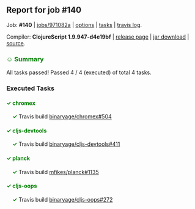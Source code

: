 ## Report for job #140

Job: **#140** | [jobs/971082a](https://github.com/cljs-oss/canary/commit/971082ac6a4e5ccea4594125aba599508d8a173d) | [options](options.edn) | [tasks](tasks.edn) | [travis log](https://travis-ci.org/cljs-oss/canary/builds/299494997).

Compiler: **ClojureScript 1.9.947-d4e19bf** | [release page](https://github.com/cljs-oss/canary/releases/tag/r1.9.947-d4e19bf) | [jar download](https://github.com/cljs-oss/canary/releases/download/r1.9.947-d4e19bf/clojurescript-1.9.947-d4e19bf.jar) | [source](https://github.com/clojure/clojurescript/commit/d4e19bffcd19208997c1ffb14e3077e62eedbdfc).

### <b style='color:green'>☺ Summary</b>

All tasks passed! Passed 4 / 4 (executed) of total 4 tasks.

### Executed Tasks

#### <b style='color:green'>&#x2713; chromex</b>
&nbsp;&nbsp;&nbsp;&nbsp;<b style='color:green'>&#x2713;</b> Travis build [binaryage/chromex#504](https://travis-ci.org/binaryage/chromex/builds/299496105)<br>

#### <b style='color:green'>&#x2713; cljs-devtools</b>
&nbsp;&nbsp;&nbsp;&nbsp;<b style='color:green'>&#x2713;</b> Travis build [binaryage/cljs-devtools#411](https://travis-ci.org/binaryage/cljs-devtools/builds/299496111)<br>

#### <b style='color:green'>&#x2713; planck</b>
&nbsp;&nbsp;&nbsp;&nbsp;<b style='color:green'>&#x2713;</b> Travis build [mfikes/planck#1135](https://travis-ci.org/mfikes/planck/builds/299496117)<br>

#### <b style='color:green'>&#x2713; cljs-oops</b>
&nbsp;&nbsp;&nbsp;&nbsp;<b style='color:green'>&#x2713;</b> Travis build [binaryage/cljs-oops#272](https://travis-ci.org/binaryage/cljs-oops/builds/299496115)<br>